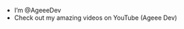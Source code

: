 - I’m @AgeeeDev
- Check out my amazing videos on YouTube (Ageee Dev)


<!---
AgeeeDev/AgeeeDev is a ✨ special ✨ repository because its `README.md` (this file) appears on your GitHub profile.
You can click the Preview link to take a look at your changes.
--->

